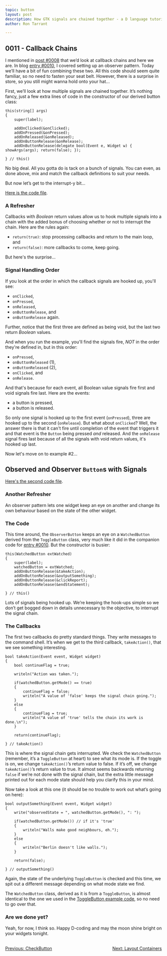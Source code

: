 ```yaml
---
topic: button
layout: post
description: How GTK signals are chained together - a D language tutorial.
author: Ron Tarrant

---
```


## 0011 - Callback Chains

I mentioned in [post #0008](http://gtkdcoding.com/2019/02/08/0008-callbacks.html) that we’d look at callback chains and here we are. In blog [entry #0010](http://gtkdcoding.com/2019/02/15/0010-checkbutton.html), I covered setting up an observer pattern. Today we’ll have a bit of fun combining these two. All this code should seem quite familiar, so no need to fasten your seat belt. However, there is a surprise in store, so you still might wanna hold onto your hat...

First, we’ll look at how multiple signals are chained together. It’s nothing fancy, just a few extra lines of code in the constructor of our derived button class:

	this(string[] args)
	{
		super(label);
	
		addOnClicked(&onClicked);
		addOnPressed(&onPressed);
		addOnReleased(&onReleased);
		addOnButtonRelease(&onRelease);
		addOnButtonRelease(delegate bool(Event e, Widget w) { showArgs(args); return(false); });
		
	} // this()

No big deal. All you gotta do is tack on a bunch of signals. You can even, as done above, mix and match the callback definitions to suit your needs.

But now let’s get to the interrupt-y bit…

[Here is the code file](https://github.com/rontarrant/gtkDcoding/blob/master/002_button/button_002_08_multiple_signals.d). 

### A Refresher

Callbacks with *Boolean* return values allow us to hook multiple signals into a chain with the added bonus of choosing whether or not to interrupt the chain. Here are the rules again:

- `return(true)`: stop processing callbacks and return to the main loop, and
- `return(false)`: more callbacks to come, keep going.

But here's the surprise...

### Signal Handling Order

If you look at the order in which the callback signals are hooked up, you'll see:

- `onClicked`,
- `onPressed`,
- `onReleased`,
- `onButtonRelease`, and
- `onButtonRelease` again.

Further, notice that the first three are defined as being void, but the last two return *Boolean* values.

And when you run the example, you'll find the signals fire, *NOT* in the order they're defined in, but in this order:

- `onPressed`,
- `onButtonReleased` (1),
- `onButtonReleased` (2),
- `onClicked`, and
- `onRelease`.

And that's because for each event, all Boolean value signals fire first and void signals fire last. Here are the events:

- a button is pressed,
- a button is released.

So only one signal is hooked up to the first event (`onPressed`), three are hooked up to the second (`onRelease`). But what about `onClicked`? Well, the answer there is that it can't fire until completion of the event that triggers it and that event is the `Button` being pressed *and* released. And the `onRelease` signal fires last because of all the signals with void return values, it's hooked up last.

Now let's move on to example #2...

## Observed and Observer `Button`s with Signals

[Here's the second code file](https://github.com/rontarrant/gtkDcoding/blob/master/003_box/box_003_05_signal_chain.d).

### Another Refresher

An observer pattern lets one widget keep an eye on another and change its own behaviour based on the state of the other widget.

### The Code

This time around, the `ObserverButton` keeps an eye on a `WatchedButton` derived from the `ToggleButton` class, very much like it did in the companion code for [entry #0010](http://gtkdcoding.com/2019/02/15/0010-checkbutton.html). But the constructor is busier:

	this(WatchedButton extWatched)
	{
		super(label);
		watchedButton = extWatched;
		addOnButtonRelease(&takeAction);
		addOnButtonRelease(&outputSomething);
		addOnButtonRelease(&clickReport);
		addOnButtonRelease(&endStatement);

	} // this()

Lots of signals being hooked up. We’re keeping the hook-ups simple so we don’t get bogged down in details unnecessary to the objective, to interrupt the signal chain.

### The Callbacks

The first two callbacks do pretty standard things. They write messages to the command shell. It’s when we get to the third callback, `takeAction()`, that we see something interesting.

	bool takeAction(Event event, Widget widget)
	{
		bool continueFlag = true;
		
		writeln("Action was taken.");
		
		if(watchedButton.getMode() == true)
		{
			continueFlag = false;
			writeln("A value of 'false' keeps the signal chain going.");
		}
		else
		{
			continueFlag = true;
			writeln("A value of 'true' tells the chain its work is done.\n");
		}

		return(continueFlag);
		
	} // takeAction()

This is where the signal chain gets interrupted. We check the `WatchedButton` (remember, it’s a `ToggleButton` at heart) to see what its mode is. If the toggle is on, we change `takeAction()`’s return value to false. If it’s off, we change `takeAction()`’s return value to true. It almost seems backwards returning `false` if we’re not done with the signal chain, but the extra little message printed out for each mode state should help you clarify this in your mind. 

Now take a look at this one (it should be no trouble to work out what’s going on here):

	bool outputSomething(Event event, Widget widget)
	{
		write("observedState = ", watchedButton.getMode(), ": ");
		
		if(watchedButton.getMode()) // if it's 'true'
		{
			writeln("Walls make good neighbours, eh.");
		}
		else
		{
			writeln("Berlin doesn't like walls.");
		}

		return(false);
		
	} // outputSomething()

Again, the state of the underlying `ToggleButton` is checked and this time, we spit out a different message depending on what mode state we find.

The `WatchedButton` class, derived as it is from a `ToggleButton`, is almost identical to the one we used in the [ToggleButton example code](https://github.com/rontarrant/gtkDcoding/blob/master/003_box/box_003_04_togglebutton.d), so no need to go over that.

### Are we done yet?

Yeah, for now, I think so. Happy D-coding and may the moon shine bright on your widgets tonight.


<BR>
<div style="float: left;">
	<a href="https://gtkdcoding.com/2019/02/15/0010-checkbutton.html">Previous: CheckButton</a>
</div>
<div style="float: right;">
	<a href="https://gtkdcoding.com/2019/02/22/0012-layout-containers.html">Next: Layout Containers</a>
</div>
<BR>
